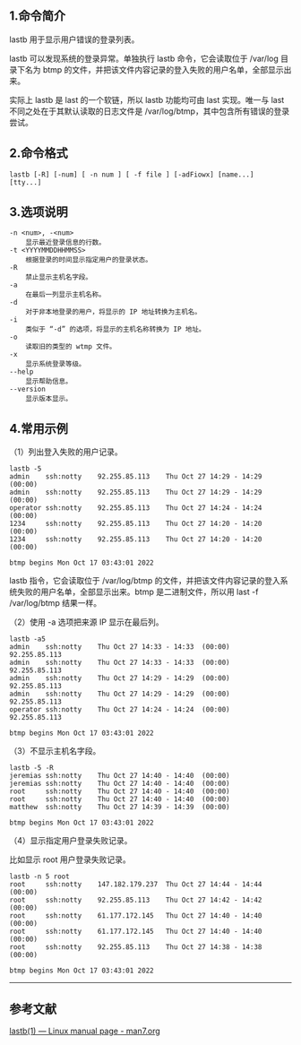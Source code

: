 ## 1.命令简介
lastb 用于显示用户错误的登录列表。

lastb 可以发现系统的登录异常。单独执行 lastb 命令，它会读取位于 /var/log 目录下名为 btmp 的文件，并把该文件内容记录的登入失败的用户名单，全部显示出来。

实际上 lastb 是 last 的一个软链，所以 lastb 功能均可由 last 实现。唯一与 last 不同之处在于其默认读取的日志文件是 /var/log/btmp，其中包含所有错误的登录尝试。

## 2.命令格式
```shell
lastb [-R] [-num] [ -n num ] [ -f file ] [-adFiowx] [name...]  [tty...]
```

## 3.选项说明
```
-n <num>, -<num> 
	显示最近登录信息的行数。
-t <YYYYMMDDHHMMSS>
	根据登录的时间显示指定用户的登录状态。
-R
	禁止显示主机名字段。
-a
	在最后一列显示主机名称。
-d
	对于非本地登录的用户，将显示的 IP 地址转换为主机名。
-i
	类似于 “-d” 的选项，将显示的主机名称转换为 IP 地址。
-o
	读取旧的类型的 wtmp 文件。
-x
	显示系统登录等级。
--help
	显示帮助信息。
--version
	显示版本显示。
```
## 4.常用示例
（1）列出登入失败的用户记录。
```shell
lastb -5
admin    ssh:notty    92.255.85.113    Thu Oct 27 14:29 - 14:29  (00:00)    
admin    ssh:notty    92.255.85.113    Thu Oct 27 14:29 - 14:29  (00:00)    
operator ssh:notty    92.255.85.113    Thu Oct 27 14:24 - 14:24  (00:00)    
1234     ssh:notty    92.255.85.113    Thu Oct 27 14:20 - 14:20  (00:00)    
1234     ssh:notty    92.255.85.113    Thu Oct 27 14:20 - 14:20  (00:00)

btmp begins Mon Oct 17 03:43:01 2022
```
lastb 指令，它会读取位于 /var/log/btmp 的文件，并把该文件内容记录的登入系统失败的用户名单，全部显示出来。btmp 是二进制文件，所以用 last -f /var/log/btmp 结果一样。

（2）使用 -a 选项把来源 IP 显示在最后列。
```shell
lastb -a5
admin    ssh:notty    Thu Oct 27 14:33 - 14:33  (00:00)     92.255.85.113
admin    ssh:notty    Thu Oct 27 14:33 - 14:33  (00:00)     92.255.85.113
admin    ssh:notty    Thu Oct 27 14:29 - 14:29  (00:00)     92.255.85.113
admin    ssh:notty    Thu Oct 27 14:29 - 14:29  (00:00)     92.255.85.113
operator ssh:notty    Thu Oct 27 14:24 - 14:24  (00:00)     92.255.85.113

btmp begins Mon Oct 17 03:43:01 2022
```

（3）不显示主机名字段。
```shell
lastb -5 -R
jeremias ssh:notty    Thu Oct 27 14:40 - 14:40  (00:00)    
jeremias ssh:notty    Thu Oct 27 14:40 - 14:40  (00:00)    
root     ssh:notty    Thu Oct 27 14:40 - 14:40  (00:00)    
root     ssh:notty    Thu Oct 27 14:40 - 14:40  (00:00)    
matthew  ssh:notty    Thu Oct 27 14:39 - 14:39  (00:00)    

btmp begins Mon Oct 17 03:43:01 2022
```
（4）显示指定用户登录失败记录。

比如显示 root 用户登录失败记录。
```shell
lastb -n 5 root
root     ssh:notty    147.182.179.237  Thu Oct 27 14:44 - 14:44  (00:00)    
root     ssh:notty    92.255.85.113    Thu Oct 27 14:42 - 14:42  (00:00)    
root     ssh:notty    61.177.172.145   Thu Oct 27 14:40 - 14:40  (00:00)    
root     ssh:notty    61.177.172.145   Thu Oct 27 14:40 - 14:40  (00:00)    
root     ssh:notty    92.255.85.113    Thu Oct 27 14:38 - 14:38  (00:00)    

btmp begins Mon Oct 17 03:43:01 2022
```

---
## 参考文献
[lastb(1) — Linux manual page - man7.org](https://man7.org/linux/man-pages/man1/lastb.1.html)

<Vssue title="lastb" />